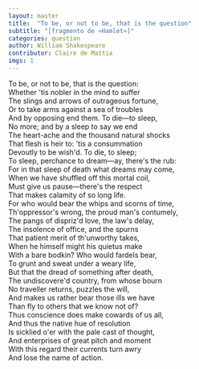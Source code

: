 ```yaml
---
layout: master
title:  "To be, or not to be, that is the question"
subtitle: "[fragmento de «Hamlet»]"
categories: question
author: William Shakespeare
contributor: Claire de Mattia
imgs: 1
---
```


To be, or not to be, that is the question:  
Whether 'tis nobler in the mind to suffer  
The slings and arrows of outrageous fortune,  
Or to take arms against a sea of troubles  
And by opposing end them. To die—to sleep,  
No more; and by a sleep to say we end  
The heart-ache and the thousand natural shocks  
That flesh is heir to: 'tis a consummation  
Devoutly to be wish'd. To die, to sleep;  
To sleep, perchance to dream—ay, there's the rub:  
For in that sleep of death what dreams may come,  
When we have shuffled off this mortal coil,  
Must give us pause—there's the respect  
That makes calamity of so long life.  
For who would bear the whips and scorns of time,  
Th'oppressor's wrong, the proud man's contumely,  
The pangs of dispriz'd love, the law's delay,  
The insolence of office, and the spurns  
That patient merit of th'unworthy takes,  
When he himself might his quietus make  
With a bare bodkin? Who would fardels bear,  
To grunt and sweat under a weary life,  
But that the dread of something after death,  
The undiscovere'd country, from whose bourn  
No traveller returns, puzzles the will,  
And makes us rather bear those ills we have  
Than fly to others that we know not of?  
Thus conscience does make cowards of us all,  
And thus the native hue of resolution  
Is sicklied o'er with the pale cast of thought,  
And enterprises of great pitch and moment  
With this regard their currents turn awry  
And lose the name of action.  
